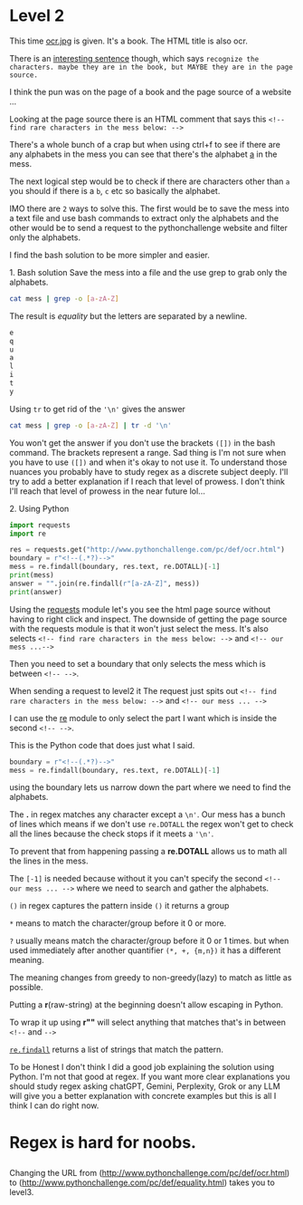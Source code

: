 # Level 2

This time [ocr.jpg](/2/ocr.jpg) is given. It's a book. 
The HTML title is also ocr. 

There is an [interesting sentence](/2/2.png) though, which says `recognize the characters. maybe they are in the book, but MAYBE they are in the page source.`

I think the pun was on the page of a book and the page source of a website ... 

Looking at the page source there is an HTML comment that says this `<!-- find rare characters in the mess below: -->`

There's a whole bunch of a crap but when using ctrl+f to see if there are any alphabets in the mess you can see that there's the alphabet [a](/2/a.png) in the mess. 

The next logical step would be to check if there are characters other than `a` you should if there is a `b`, `c` etc so basically the alphabet.

IMO there are `2` ways to solve this.
The first would be to save the mess into a text file and use bash commands to extract only the alphabets and the other would be to send a request to the pythonchallenge website and filter only the alphabets. 

I find the bash solution to be more simpler and easier.


1\. Bash solution 
Save the mess into a file and the use grep to grab only the alphabets. 

```bash
cat mess | grep -o [a-zA-Z]
```

The result is *equality* but the letters are separated by a newline. 

```bash 
e
q
u
a
l
i
t
y
```


Using `tr` to get rid of the `'\n'` gives the answer 


```bash
cat mess | grep -o [a-zA-Z] | tr -d '\n'
```


You won't get the answer if you don't use the brackets `([])` in the bash command. The brackets represent a range. 
Sad thing is I'm not sure when you have to use `([])` and when it's okay to not use it. 
To understand those nuances you probably have to study regex as a discrete subject deeply. 
I'll try to add a better explanation if I reach that level of prowess.
I don't think I'll reach that level of prowess in the near future lol... 


2\. Using Python 


```python
import requests
import re

res = requests.get("http://www.pythonchallenge.com/pc/def/ocr.html")
boundary = r"<!--(.*?)-->"
mess = re.findall(boundary, res.text, re.DOTALL)[-1]
print(mess)
answer = "".join(re.findall(r"[a-zA-Z]", mess))
print(answer)
```


Using the [requests](https://requests.readthedocs.io/en/latest/) module let's you see the html page source without having to right click and inspect.
The downside of getting the page source with the requests module is that it won't just select the mess.
It's also selects `<!-- find rare characters in the mess below: -->` and `<!-- our mess ...-->`


Then you need to set a boundary that only selects the mess which is between `<!-- -->`. 


When sending a request to level2 it The request just spits out `<!-- find rare characters in the mess below: -->` and `<!-- our mess ... -->`


I can use the [re](https://docs.python.org/3/library/re.html) module  to only select the part I want which is inside the second  `<!-- -->`.


This is the Python code that does just what I said.


```python
boundary = r"<!--(.*?)-->"
mess = re.findall(boundary, res.text, re.DOTALL)[-1]
```


using the boundary lets us narrow down the part where we need to find the alphabets. 


The **.** in regex matches any character except a `\n'`. 
Our mess has a bunch of lines which means if we don't use `re.DOTALL` the regex won't get to check all the lines because  the check stops if it meets a `'\n'`. 


To prevent that from happening passing a **re.DOTALL** allows us to math all the lines in the mess. 


The `[-1]` is needed because without it you can't specify the second `<!-- our mess ... -->` where we need to search and gather the alphabets.


`()` in regex captures the pattern inside `()` it returns a group 


`*`  means to match the character/group before it 0 or more. 


`?` usually means match the character/group before it 0 or 1 times. but when used immediately after another quantifier `(*, +, {m,n})`
it has a different meaning.


The meaning changes from greedy to non-greedy(lazy) to match as little as possible.


Putting a **r**(raw-string) at the beginning doesn't allow escaping in Python. 


To wrap it up using **r"<!--(.*?)-->"** will select anything that matches that's in between `<!--` and `-->`


[`re.findall`](https://docs.python.org/3/library/re.html#re.findall) returns a list of strings that match the pattern.


To be Honest I don't think I did a good job explaining the solution using Python. I'm not that good at regex. 
If you want more clear explanations you should study regex asking chatGPT, Gemini, Perplexity, Grok or any LLM will give you a better explanation with concrete examples but this is all I think I can do right now. 


# <p>Regex is hard for noobs. <p> 


Changing the URL from (http://www.pythonchallenge.com/pc/def/ocr.html) to (http://www.pythonchallenge.com/pc/def/equality.html) takes you to level3.